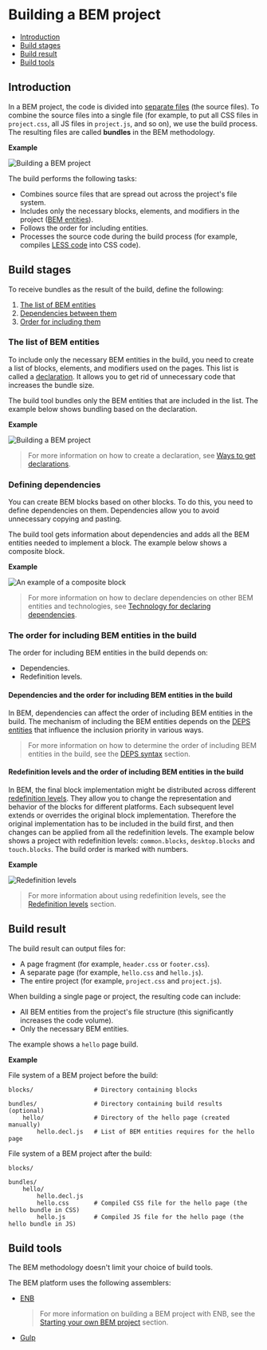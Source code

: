 # Building a BEM project

* [Introduction](#introduction)
* [Build stages](#build-stages)
* [Build result](#build-result)
* [Build tools](#build-tools)

## Introduction

In a BEM project, the code is divided into [separate files](../filestructure/filestructure.en.md#guidelines-for-the-file-structure-of-a-bem-project) (the source files). To combine the source files into a single file (for example, to put all CSS files in `project.css`, all JS files in `project.js`, and so on), we use the build process. The resulting files are called **bundles** in the BEM methodology.

**Example**

![Building a BEM project](/build/build__bem-project.svg)

The build performs the following tasks:

* Combines source files that are spread out across the project's file system.
*  Includes only the necessary blocks, elements, and modifiers in the project ([BEM entities](../key-concepts/key-concepts.en.md#bem-entity)).
* Follows the order for including entities.
* Processes the source code during the build process (for example, compiles [LESS code](https://en.wikipedia.org/wiki/Less_(stylesheet_language)) into CSS code).

## Build stages

To receive bundles as the result of the build, define the following:

1. [The list of BEM entities](#the-list-of-bem-entities)
2. [Dependencies between them](#defining-dependencies)
3. [Order for including them](#the-order-for-including-bem-entities-in-the-build)

### The list of BEM entities

To include only the necessary BEM entities in the build, you need to create a list of blocks, elements, and modifiers used on the pages. This list is called a [declaration](../declarations/declarations.en.md). It allows you to get rid of unnecessary code that increases the bundle size.

The build tool bundles only the BEM entities that are included in the list. The example below shows bundling based on the declaration.

**Example**

![Building a BEM project](/build/build__declaration.svg)

> For more information on how to create a declaration, see [Ways to get declarations](../declarations/declarations.en.md#ways-of-obtaining-a-declaration).

### Defining dependencies

You can create BEM blocks based on other blocks. To do this, you need to define dependencies on them. Dependencies allow you to avoid unnecessary copying and pasting.

The build tool gets information about dependencies and adds all the BEM entities needed to implement a block. The example below shows a composite block.

**Example**

![An example of a composite block](/build/build__search-form.svg)

> For more information on how to declare dependencies on other BEM entities and technologies, see [Technology for declaring dependencies](https://en.bem.info/platform/deps/).

### The order for including BEM entities in the build

The order for including BEM entities in the build depends on:

* Dependencies.
* Redefinition levels.

#### Dependencies and the order for including BEM entities in the build

In BEM, dependencies can affect the order of including BEM entities in the build. The mechanism of including the BEM entities depends on the [DEPS entities](https://en.bem.info/platform/deps/) that influence the inclusion priority in various ways.

> For more information on how to determine the order of including BEM entities in the build, see the [DEPS syntax](https://en.bem.info/platform/deps/) section.

#### Redefinition levels and the order of including BEM entities in the build

In BEM, the final block implementation might be distributed across different [redefinition levels](../key-concepts/key-concepts.en.md#redefinition-level). They allow you to change the representation and behavior of the blocks for different platforms.  Each subsequent level extends or overrides the original block implementation. Therefore the original implementation has to be included in the build first, and then changes can be applied from all the redefinition levels. The example below shows a project with redefinition levels: `common.blocks`, `desktop.blocks` and `touch.blocks`. The build order is marked with numbers.

**Example**

![Redefinition levels](/build/build__levels.svg)

> For more information about using redefinition levels, see the [Redefinition levels](../redefinition-levels/redefinition-levels.en.md) section.

## Build result

The build result can output files for:

* A page fragment (for example, `header.css` or `footer.css`).
* A separate page (for example, `hello.css`  and `hello.js`).
* The entire project (for example, `project.css`  and `project.js`).

When building a single page or project, the resulting code can include:

* All BEM entities from the project's file structure (this significantly increases the code volume).
* Only the necessary BEM entities.

The example shows a `hello` page build.

**Example**

File system of a BEM project before the build:

```files
blocks/                 # Directory containing blocks

bundles/                # Directory containing build results (optional)
    hello/              # Directory of the hello page (created manually)
        hello.decl.js   # List of BEM entities requires for the hello page
```

File system of a BEM project after the build:

```files
blocks/

bundles/
    hello/
        hello.decl.js
        hello.css       # Compiled CSS file for the hello page (the hello bundle in CSS)
        hello.js        # Compiled JS file for the hello page (the hello bundle in JS)
```

## Build tools

The BEM methodology doesn't limit your choice of build tools.

The BEM platform uses the following assemblers:

* [ENB](https://en.bem.info/toolbox/enb/)

   > For more information on building a BEM project with ENB, see the [Starting your own BEM project](https://en.bem.info/platform/tutorials/start-with-project-stub/) section.

* [Gulp](http://gulpjs.com/)
